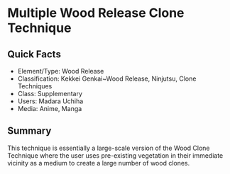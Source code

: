 # Multiple Wood Release Clone Technique

## Quick Facts
- Element/Type: Wood Release
- Classification: Kekkei Genkai~Wood Release, Ninjutsu, Clone Techniques
- Class: Supplementary
- Users: Madara Uchiha
- Media: Anime, Manga

## Summary
This technique is essentially a large-scale version of the Wood Clone Technique where the user uses pre-existing vegetation in their immediate vicinity as a medium to create a large number of wood clones.
